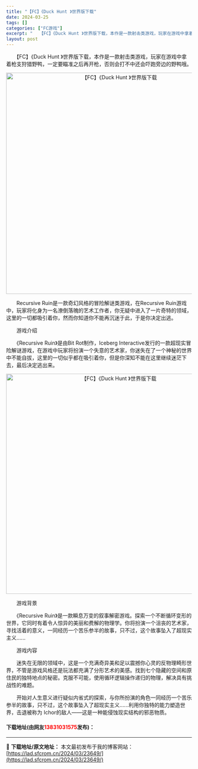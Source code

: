 ```yaml
---
title: "【FC】《Duck Hunt 》世界版下载"
date: 2024-03-25
tags: []
categories: ["FC游戏"]
excerpt: "　　【FC】《Duck Hunt 》世界版下载，本作是一款射击类游戏，玩家在游戏中拿着枪支狩猎野鸭，一定要瞄准之后再开枪，否则会打不中还会吓跑旁边的野鸭哦。 　　Recursive Ruin是一款奇幻风格的冒险解谜类游戏，在Recursive Ruin游戏中，玩家将化身为一名潦倒落魄的艺术工作者，你&hellip;"
layout: post
---
```


 <p>　　【FC】《Duck Hunt 》世界版下载，本作是一款射击类游戏，玩家在游戏中拿着枪支狩猎野鸭，一定要瞄准之后再开枪，否则会打不中还会吓跑旁边的野鸭哦。</p> <p align="center"><img align="" border="0" src="https://lad.sfcrom.cn/wp-content/uploads/2024/03/20240325_66018feb30a6e.png" width="599" alt="【FC】《Duck Hunt 》世界版下载" /></p> <p>　　Recursive Ruin是一款奇幻风格的冒险解谜类游戏，在Recursive Ruin游戏中，玩家将化身为一名潦倒落魄的艺术工作者，你无疑中进入了一片奇特的领域，这里的一切都吸引着你，然而你知道你不能再沉迷于此，于是你决定出逃。</p> <p>　　游戏介绍</p> <p>　　《Recursive Ruin》是由Bit Rot制作，Iceberg Interactive发行的一款超现实冒险解谜游戏，在游戏中玩家将扮演一个失意的艺术家，你迷失在了一个神秘的世界中不能自拔，这里的一切似乎都在吸引着你，但是你深知不能在这里继续迷茫下去，最后决定逃出来。</p> <p align="center"><img align="" border="0" src="https://lad.sfcrom.cn/wp-content/uploads/2024/03/20240325_66018fec40728.png" width="596" alt="【FC】《Duck Hunt 》世界版下载" /></p> <p>　　游戏背景</p> <p>　　《Recursive Ruin》是一款瞬息万变的叙事解密游戏。探索一个不断循环变形的世界，它同时有着令人惊异的美丽和费解的物理学。你将扮演一个沮丧的艺术家，寻找活着的意义，一同经历一个苦乐参半的故事，只不过，这个故事坠入了超现实主义......</p> <p>　　游戏内容</p> <p>　　迷失在无限的领域中，这是一个充满奇异美和足以震撼你心灵的反物理畸形世界，不管是游戏风格还是玩法都充满了分形艺术的美感。找到七个隐藏的空间和原住民的独特地点的秘密。克服不可能，使用循环逻辑操作递归的物理，解决具有挑战性的难题。</p> <p>　　开始对人生意义进行疑似内省式的探索，与你所扮演的角色一同经历一个苦乐参半的故事，只不过，这个故事坠入了超现实主义......利用你独特的能力塑造世界，击退被称为 Ichor的敌人&mdash;&mdash;这是一种能侵蚀现实结构的邪恶物质。</p> <p><h4>下载地址(由网友<font color="red">13831031575</font>发布)：</h4></p> 

---
📖 **下载地址/原文地址：** 本文最初发布于我的博客网站：[https://lad.sfcrom.cn/2024/03/23649/](https://lad.sfcrom.cn/2024/03/23649/)
